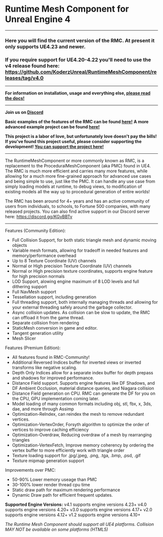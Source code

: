 # Runtime Mesh Component for Unreal Engine 4
---
### Here you will find the current version of the RMC. At present it only supports UE4.23 and newer.  
### If you require support for UE4.20-4.22 you'll need to use the v4 release found here: https://github.com/KoderzUnreal/RuntimeMeshComponent/releases/tag/v4.0
---

**For information on installation, usage and everything else, [please read the docs!](https://runtimemesh.koderz.io/)**

---
**Join us on [Discord](https://discord.gg/KGvBBTv)**

**Basic examples of the features of the RMC can be found [here!](https://github.com/TriAxis-Games/RuntimeMeshComponent-Examples)**
**A more advanced example project can be found [here!](https://github.com/Moddingear/Hexagons)**

**This project is a labor of love, but unfortunately love doesn't pay the bills!
If you've found this project useful, please consider supporting the development!
[You can support the project here!](https://github.com/Koderz/RuntimeMeshComponent/wiki/Support-the-development!)**

---

The RuntimeMeshComponent or more commonly known as RMC, is a replacement to the ProceduralMeshComponent (aka PMC) found in UE4. The RMC is much more efficient and carries many more features, while allowing for a much more fine-grained approach for advanced use cases and being simple to use, just like the PMC. It can handle any use case from simply loading models at runtime, to debug views, to modification of existing models all the way up to procedural generation of entire worlds!

The RMC has been around for 4+ years and has an active community of users from individuals, to schools, to Fortune 500 companies, with many released projects. You can also find active support in our Discord server here: https://discord.gg/KGvBBTv

---

Features (Community Edition):
* Full Collision Support, for both static triangle mesh and dynamic moving objects
* Variable mesh formats, allowing for tradeoff in needed features and memory/performance overhead
* Up to 8 Texture Coordinate (UV) channels
* Normal or High precision Texture Coordinate (UV) channels
* Normal or High precision texture coordinates, supports engine feature for high precision normals
* LOD Support, alowing engine maximum of 8 LOD levels and full dithering support
* Full NavMesh support
* Tessellation support, including generation
* Full threading support, both internally managing threads and allowing for your external threading safely around the garbage collector.
* Async collision updates. As collision can be slow to update, the RMC can offload it from the game thread.
* Separate collision from rendering
* StaticMesh conversion in game and editor.
* Tangent generation utility
* Mesh Slicer


Features (Premium Edition):
* All features found in RMC-Community!
* Additional Reversed Indices buffer for inverted views or inverted transforms like negative scaling.
* Depth Only Indices allow for a separate index buffer for depth prepass and shadows for improved performance.
* Distance Field support. Supports engine features like DF Shadows, and DF Ambient Occlusion, material distance queries, and Niagara collision
* Distance Field generation on CPU. RMC can generate the DF for you on the CPU, GPU implementation coming later.
* Model loading of many common formats including obj, stl, fbx, x, 3ds, dae, and more through Assimp
* Optimization-ReIndex, can reindex the mesh to remove redundant vertices.
* Optimization-VertexOrder, Forsyth algorithm to optimize the order of vertices to improve caching efficiency
* Optimization-Overdraw, Reducing overdraw of a mesh by rearranging triangles
* Optimization-VertexFetch, Improve memory coherency by ordering the vertex buffer to more efficiently work with triangle order
* Texture loading support for .jpg/.jpeg, .png, .tga, .bmp, .psd, .gif
* Texture mipmap generation support


Improvements over PMC:
* 50-90% Lower memory useage than PMC
* 30-100% lower render thread cpu time
* Static draw path for maximum rendering performance
* Dynamic Draw path for efficient frequent updates.



**Supported Engine Versions:**
v4.1 supports engine versions 4.23+
v4.0 supports engine versions 4.20+
v3.0 supports engine versions 4.17+
v2.0 supports engine versions 4.12+
v1.2 supports engine versions 4.10+

*The Runtime Mesh Component should support all UE4 platforms.*
*Collision MAY NOT be available on some platforms (HTML5)*
